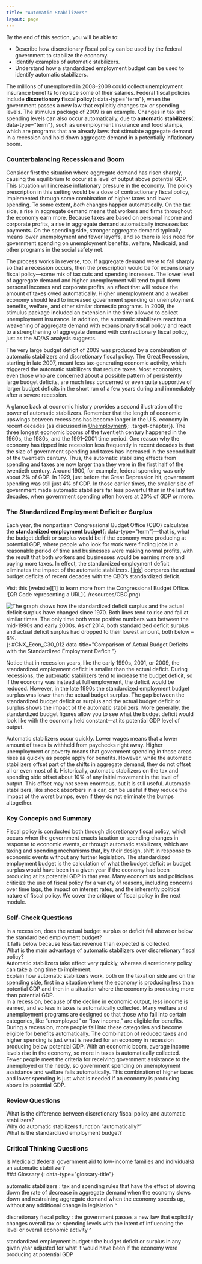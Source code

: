 ```yaml
---
title: "Automatic Stabilizers"
layout: page
---
```



<div data-type="abstract" markdown="1">
By the end of this section, you will be able to:

* Describe how discretionary fiscal policy can be used by the federal government to stabilize the economy.
* Identify examples of automatic stabilizers.
* Understand how a standardized employment budget can be used to identify automatic stabilizers.

</div>

The millions of unemployed in 2008–2009 could collect unemployment insurance benefits to replace some of their salaries. Federal fiscal policies include **discretionary fiscal policy**{: data-type="term"}, when the government passes a new law that explicitly changes tax or spending levels. The stimulus package of 2009 is an example. Changes in tax and spending levels can also occur automatically, due to **automatic stabilizers**{: data-type="term"}, such as unemployment insurance and food stamps, which are programs that are already laws that stimulate aggregate demand in a recession and hold down aggregate demand in a potentially inflationary boom.

### Counterbalancing Recession and Boom

Consider first the situation where aggregate demand has risen sharply, causing the equilibrium to occur at a level of output above potential GDP. This situation will increase inflationary pressure in the economy. The policy prescription in this setting would be a dose of contractionary fiscal policy, implemented through some combination of higher taxes and lower spending. To some extent, *both* changes happen automatically. On the tax side, a rise in aggregate demand means that workers and firms throughout the economy earn more. Because taxes are based on personal income and corporate profits, a rise in aggregate demand automatically increases tax payments. On the spending side, stronger aggregate demand typically means lower unemployment and fewer layoffs, and so there is less need for government spending on unemployment benefits, welfare, Medicaid, and other programs in the social safety net.

The process works in reverse, too. If aggregate demand were to fall sharply so that a recession occurs, then the prescription would be for expansionary fiscal policy—some mix of tax cuts and spending increases. The lower level of aggregate demand and higher unemployment will tend to pull down personal incomes and corporate profits, an effect that will reduce the amount of taxes owed automatically. Higher unemployment and a weaker economy should lead to increased government spending on unemployment benefits, welfare, and other similar domestic programs. In 2009, the stimulus package included an extension in the time allowed to collect unemployment insurance. In addition, the automatic stabilizers react to a weakening of aggregate demand with expansionary fiscal policy and react to a strengthening of aggregate demand with contractionary fiscal policy, just as the AD/AS analysis suggests.

The very large budget deficit of 2009 was produced by a combination of automatic stabilizers and discretionary fiscal policy. The Great Recession, starting in late 2007, meant less tax-generating economic activity, which triggered the automatic stabilizers that reduce taxes. Most economists, even those who are concerned about a possible pattern of persistently large budget deficits, are much less concerned or even quite supportive of larger budget deficits in the short run of a few years during and immediately after a severe recession.

A glance back at economic history provides a second illustration of the power of automatic stabilizers. Remember that the length of economic upswings between recessions has become longer in the U.S. economy in recent decades (as discussed in [Unemployment](/m48719){: .target-chapter}). The three longest economic booms of the twentieth century happened in the 1960s, the 1980s, and the 1991–2001 time period. One reason why the economy has tipped into recession less frequently in recent decades is that the size of government spending and taxes has increased in the second half of the twentieth century. Thus, the automatic stabilizing effects from spending and taxes are now larger than they were in the first half of the twentieth century. Around 1900, for example, federal spending was only about 2% of GDP. In 1929, just before the Great Depression hit, government spending was still just 4% of GDP. In those earlier times, the smaller size of government made automatic stabilizers far less powerful than in the last few decades, when government spending often hovers at 20% of GDP or more.

### The Standardized Employment Deficit or Surplus

Each year, the nonpartisan Congressional Budget Office (CBO) calculates the **standardized employment budget**{: data-type="term"}—that is, what the budget deficit or surplus would be if the economy were producing at potential GDP, where people who look for work were finding jobs in a reasonable period of time and businesses were making normal profits, with the result that both workers and businesses would be earning more and paying more taxes. In effect, the standardized employment deficit eliminates the impact of the automatic stabilizers. [\[link\]](#CNX_Econ_C30_012) compares the actual budget deficits of recent decades with the CBO’s standardized deficit.

<div data-type="note" class="economics linkup" markdown="1">
Visit this [website][1] to learn more from the Congressional Budget Office.

<div data-type="media" data-alt="QR Code representing a URL">
![QR Code representing a URL](../resources/CBO.png)
</div>
</div>

![The graph shows how the standardized deficit surplus and the actual deficit surplus have changed since 1970. Both lines tend to rise and fall at similar times. The only time both were positive numbers was between the mid-1990s and early 2000s. As of 2014, both standardized deficit surplus and actual deficit surplus had dropped to their lowest amount, both below &#x2013;6%.](../resources/CNX_Econv1-2_C30_13.jpg "When the economy is in recession, the standardized employment budget deficit is less than the actual budget deficit because the economy is below potential GDP, and the automatic stabilizers are reducing taxes and increasing spending. When the economy is performing extremely well, the standardized employment deficit (or surplus) is higher than the actual budget deficit (or surplus) because the economy is producing about potential GDP, so the automatic stabilizers are increasing taxes and reducing the need for government spending. (Sources: Actual and Cyclically Adjusted Budget Surpluses/Deficits, http://www.cbo.gov/publication/43977; and  Economic Report of the President, Table B-1, http://www.gpo.gov/fdsys/pkg/ERP-2013/content-detail.html)"){: #CNX_Econ_C30_012 data-title="Comparison of Actual Budget Deficits with the Standardized Employment Deficit "}

Notice that in recession years, like the early 1990s, 2001, or 2009, the standardized employment deficit is smaller than the actual deficit. During recessions, the automatic stabilizers tend to increase the budget deficit, so if the economy was instead at full employment, the deficit would be reduced. However, in the late 1990s the standardized employment budget surplus was lower than the actual budget surplus. The gap between the standardized budget deficit or surplus and the actual budget deficit or surplus shows the impact of the automatic stabilizers. More generally, the standardized budget figures allow you to see what the budget deficit would look like with the economy held constant—at its potential GDP level of output.

Automatic stabilizers occur quickly. Lower wages means that a lower amount of taxes is withheld from paychecks right away. Higher unemployment or poverty means that government spending in those areas rises as quickly as people apply for benefits. However, while the automatic stabilizers offset part of the shifts in aggregate demand, they do not offset all or even most of it. Historically, automatic stabilizers on the tax and spending side offset about 10% of any initial movement in the level of output. This offset may not seem enormous, but it is still useful. Automatic stabilizers, like shock absorbers in a car, can be useful if they reduce the impact of the worst bumps, even if they do not eliminate the bumps altogether.

### Key Concepts and Summary

Fiscal policy is conducted both through discretionary fiscal policy, which occurs when the government enacts taxation or spending changes in response to economic events, or through automatic stabilizers, which are taxing and spending mechanisms that, by their design, shift in response to economic events without any further legislation. The standardized employment budget is the calculation of what the budget deficit or budget surplus would have been in a given year if the economy had been producing at its potential GDP in that year. Many economists and politicians criticize the use of fiscal policy for a variety of reasons, including concerns over time lags, the impact on interest rates, and the inherently political nature of fiscal policy. We cover the critique of fiscal policy in the next module.

### Self-Check Questions

<div data-type="exercise">
<div data-type="problem" markdown="1">
In a recession, does the actual budget surplus or deficit fall above or below the standardized employment budget?

</div>
<div data-type="solution" markdown="1">
It falls below because less tax revenue than expected is collected.

</div>
</div>

<div data-type="exercise">
<div data-type="problem" markdown="1">
What is the main advantage of automatic stabilizers over discretionary fiscal policy?

</div>
<div data-type="solution" markdown="1">
Automatic stabilizers take effect very quickly, whereas discretionary policy can take a long time to implement.

</div>
</div>

<div data-type="exercise">
<div data-type="problem" markdown="1">
Explain how automatic stabilizers work, both on the taxation side and on the spending side, first in a situation where the economy is producing less than potential GDP and then in a situation where the economy is producing more than potential GDP.

</div>
<div data-type="solution" markdown="1">
In a recession, because of the decline in economic output, less income is earned, and so less in taxes is automatically collected. Many welfare and unemployment programs are designed so that those who fall into certain categories, like “unemployed” or “low income,” are eligible for benefits. During a recession, more people fall into these categories and become eligible for benefits automatically. The combination of reduced taxes and higher spending is just what is needed for an economy in recession producing below potential GDP. With an economic boom, average income levels rise in the economy, so more in taxes is automatically collected. Fewer people meet the criteria for receiving government assistance to the unemployed or the needy, so government spending on unemployment assistance and welfare falls automatically. This combination of higher taxes and lower spending is just what is needed if an economy is producing above its potential GDP.

</div>
</div>

### Review Questions

<div data-type="exercise">
<div data-type="problem" markdown="1">
What is the difference between discretionary fiscal policy and automatic stabilizers?

</div>
</div>

<div data-type="exercise">
<div data-type="problem" markdown="1">
Why do automatic stabilizers function “automatically?”

</div>
</div>

<div data-type="exercise">
<div data-type="problem" markdown="1">
What is the standardized employment budget?

</div>
</div>

### Critical Thinking Questions

<div data-type="exercise">
<div data-type="problem" markdown="1">
Is Medicaid (federal government aid to low-income families and individuals) an automatic stabilizer?

</div>
</div>

<div data-type="glossary" markdown="1">
### Glossary
{: data-type="glossary-title"}

automatic stabilizers
: tax and spending rules that have the effect of slowing down the rate of decrease in aggregate demand when the economy slows down and restraining aggregate demand when the economy speeds up, without any additional change in legislation
^

discretionary fiscal policy
: the government passes a new law that explicitly changes overall tax or spending levels with the intent of influencing the level or overall economic activity
^

standardized employment budget
: the budget deficit or surplus in any given year adjusted for what it would have been if the economy were producing at potential GDP

</div>



[1]: http://openstaxcollege.org/l/CBO
